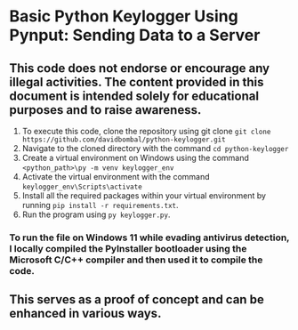 # Basic Python Keylogger Using Pynput: Sending Data to a Server
## This code does not endorse or encourage any illegal activities. The content provided in this document is intended solely for educational purposes and to raise awareness.


1. To execute this code, clone the repository using git clone `git clone https://github.com/davidbombal/python-keylogger.git`
2. Navigate to the cloned directory with the command `cd python-keylogger`
3. Create a virtual environment on Windows using the command `<python_path>\py -m venv keylogger_env`
4. Activate the virtual environment with the command `keylogger_env\Scripts\activate`
5. Install all the required packages within your virtual environment by running `pip install -r requirements.txt`.
6. Run the program using `py keylogger.py`.

### To run the file on Windows 11 while evading antivirus detection, I locally compiled the PyInstaller bootloader using the Microsoft C/C++ compiler and then used it to compile the code.




## This serves as a proof of concept and can be enhanced in various ways.
